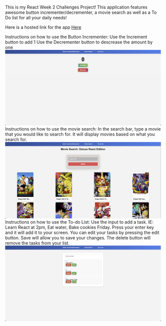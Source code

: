 This is my React Week 2 Challenges Project! This application features awesome button incrementer/decrementer, a movie search 
as well as a To Do list for all your daily needs!

Here is a hosted link for the app [Here](https://reactweek2-ac4e4e231efe.herokuapp.com/)

Instructions on how to use the Button Incrementer: 
Use the Increment button to add 1 
Use the Decrementer button to descrease the amount by one
![alt text](image.png)
Instructions on how to use the movie search: 
In the search bar, type a movie that you would like to search for. It will display movies based on what you search for.
![alt text](image-1.png)
Instructions on how to use the To-do List:
Use the input to add a task. IE: Learn React at 2pm, Eat water, Bake cookies Friday. 
Press your enter key and it will add it to your screen. 
You can edit your tasks by pressing the edit button. Save will allow you to save your changes. 
The delete button will remove the tasks from your list. 
![alt text](image-2.png)